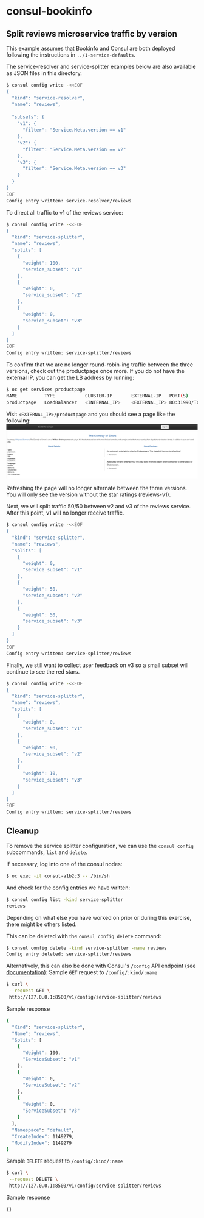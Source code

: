 # consul-bookinfo
## Split reviews microservice traffic by version 

This example assumes that Bookinfo and Consul are both deployed following the instructions in `../1-service-defaults`.

The service-resolver and service-splitter examples below are also available as JSON files in this directory.

```bash
$ consul config write -<<EOF
{
  "kind": "service-resolver",
  "name": "reviews",

  "subsets": {
    "v1": {
      "filter": "Service.Meta.version == v1"
    },
    "v2": {
      "filter": "Service.Meta.version == v2"
    },
    "v3": {
      "filter": "Service.Meta.version == v3"
    }
  }
}
EOF
Config entry written: service-resolver/reviews
```

To direct all traffic to v1 of the reviews service:
```bash
$ consul config write -<<EOF
{
  "kind": "service-splitter",
  "name": "reviews",
  "splits": [
    {
      "weight": 100,
      "service_subset": "v1"
    },
    {
      "weight": 0,
      "service_subset": "v2"
    },
    {
      "weight": 0,
      "service_subset": "v3"
    }
  ]
}
EOF
Config entry written: service-splitter/reviews
```

To confirm that we are no longer round-robin-ing traffic between the three versions, check out the productpage once more. If you do not have the external IP, you can get the LB address by running: 
```bash
$ oc get services productpage
NAME          TYPE           CLUSTER-IP       EXTERNAL-IP   PORT(S)        AGE
productpage   LoadBalancer   <INTERNAL_IP>    <EXTERNAL_IP> 80:31990/TCP   32m
```

Visit `<EXTERNAL_IP>/productpage` and you should see a page like the following:
![all traffic to reviews-v1](images/consul-bookinfo-reviews-v1.png)


Refreshing the page will no longer alternate between the three versions. You will only see the version without the star ratings (reviews-v1).

Next, we will split traffic 50/50 between v2 and v3 of the reviews service. After this point, v1 will no longer receive traffic.
```bash
$ consul config write -<<EOF
{
  "kind": "service-splitter",
  "name": "reviews",
  "splits": [
    {
      "weight": 0,
      "service_subset": "v1"
    },
    {
      "weight": 50,
      "service_subset": "v2"
    },
    {
      "weight": 50,
      "service_subset": "v3"
    }
  ]
}
EOF
Config entry written: service-splitter/reviews
```

Finally, we still want to collect user feedback on v3 so a small subset will continue to see the red stars.
```bash
$ consul config write -<<EOF
{
  "kind": "service-splitter",
  "name": "reviews",
  "splits": [
    {
      "weight": 0,
      "service_subset": "v1"
    },
    {
      "weight": 90,
      "service_subset": "v2"
    },
    {
      "weight": 10,
      "service_subset": "v3"
    }
  ]
}
EOF
Config entry written: service-splitter/reviews
```

## Cleanup
To remove the service splitter configuration, we can use the `consul config` subcommands, `list` and `delete`.

If necessary, log into one of the consul nodes:
```bash
$ oc exec -it consul-a1b2c3 -- /bin/sh
```

And check for the config entries we have written:
```bash
$ consul config list -kind service-splitter
reviews
```

Depending on what else you have worked on prior or during this exercise, there might be others listed.

This can be deleted with the `consul config delete` command:
```bash
$ consul config delete -kind service-splitter -name reviews
Config entry deleted: service-splitter/reviews
```

Alternatively, this can also be done with Consul's `/config` API endpoint (see [documentation](https://www.consul.io/api-docs/config)):
Sample `GET` request to `/config/:kind/:name`
```bash
$ curl \
 --request GET \
 http://127.0.0.1:8500/v1/config/service-splitter/reviews
```

Sample response
```bash
{
  "Kind": "service-splitter",
  "Name": "reviews",
  "Splits": [
    {
      "Weight": 100,
      "ServiceSubset": "v1"
    },
    {
      "Weight": 0,
      "ServiceSubset": "v2"
    },
    {
      "Weight": 0,
      "ServiceSubset": "v3"
    }
  ],
  "Namespace": "default",
  "CreateIndex": 1149279,
  "ModifyIndex": 1149279
}
```

Sample `DELETE` request to `/config/:kind/:name`
```bash
$ curl \
 --request DELETE \
 http://127.0.0.1:8500/v1/config/service-splitter/reviews
```

Sample response
```bash
{}
```
